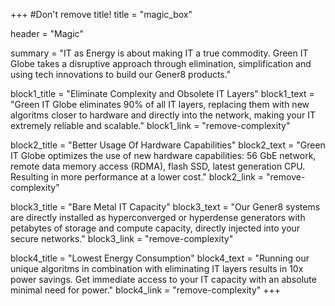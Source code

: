 +++
#Don't remove title!
title = "magic_box"

header = "Magic"

summary = "IT as Energy is about making IT a true commodity. Green IT Globe takes a disruptive approach through elimination, simplification and using tech innovations to build our Gener8 products."


block1_title = "Eliminate Complexity and Obsolete IT Layers"
block1_text = "Green IT Globe eliminates 90% of all IT layers, replacing them with new algoritms closer to hardware and directly into the network, making your IT extremely reliable and scalable."
block1_link = "remove-complexity"

block2_title = "Better Usage Of Hardware Capabilities"
block2_text = "Green IT Globe optimizes the use of new hardware capabilities: 56 GbE network, remote data memory access (RDMA), flash SSD, latest generation CPU. Resulting in more performance at a lower cost."
block2_link = "remove-complexity"

block3_title = "Bare Metal IT Capacity"
block3_text = "Our Gener8 systems are directly installed as hyperconverged or hyperdense generators with petabytes of storage and compute capacity, directly injected into your secure networks."
block3_link = "remove-complexity"

block4_title = "Lowest Energy Consumption"
block4_text = "Running our unique algoritms in combination with eliminating IT layers results in 10x power savings. Get immediate access to your IT capacity with an absolute minimal need for power."
block4_link = "remove-complexity"
+++